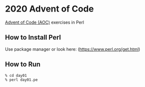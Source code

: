 # 2020 Advent of Code

[Advent of Code (AOC)](http://adventofcode.com/2020) exercises in Perl

## How to Install Perl
Use package manager or look here: (https://www.perl.org/get.html)

## How to Run
```
% cd day01
% perl day01.pe
```
